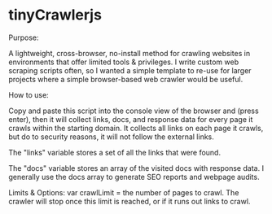 # tinyCrawlerjs

Purpose: 

A lightweight, cross-browser, no-install method for crawling websites in environments that offer limited tools & privileges.
I write custom web scraping scripts often, so I wanted a simple template to re-use for larger projects
where a simple browser-based web crawler would be useful.

How to use: 

Copy and paste this script into the console view of the browser and (press enter), then it will collect
links, docs, and response data for every page it crawls within the starting domain. It collects all links on each page it crawls, 
but do to security reasons, it will not follow the external links. 

The "links" variable stores a set of all the links that were found.

The "docs" variable stores an array of the visited docs with response data. 
I generally use the docs array to generate SEO reports and webpage audits.

Limits & Options:
 var crawlLimit = the number of pages to crawl. The crawler will stop once this limit is reached, or if it runs out links to crawl.
